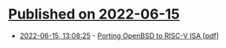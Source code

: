 # [Published on 2022-06-15](index.md)

* [2022-06-15, 13:08:25](https://news.ycombinator.com/item?id=31752334) - [Porting OpenBSD to RISC-V ISA [pdf]](https://www.openbsd.org/papers/Porting_OpenBSD_to_RISCV_FinalReport.pdf)
